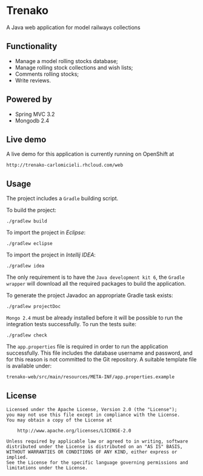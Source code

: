 Trenako
======

A Java web application for model railways collections

Functionality
-------------

* Manage a model rolling stocks database;
* Manage rolling stock collections and wish lists;
* Comments rolling stocks;
* Write reviews.

Powered by
----------

* Spring MVC 3.2
* Mongodb 2.4

Live demo
---------

A live demo for this application is currently running on OpenShift at

    http://trenako-carlomicieli.rhcloud.com/web

Usage
-----

The project includes a `Gradle` building script. 

To build the project:

    ./gradlew build

To import the project in _Eclipse_:

    ./gradlew eclipse

To import the project in _Intellij IDEA_:

    ./gradlew idea
    
The only requirement is to have the `Java development kit 6`, the `Gradle wrapper` will download 
all the required packages to build the application.

To generate the project Javadoc an appropriate Gradle task exists:

    ./gradlew projectDoc

`Mongo 2.4` must be already installed before it will be possible to run the integration tests successfully.
To run the tests suite:

    ./gradlew check

The `app.properties` file is required in order to run the application successfully. This file includes the
database username and password, and for this reason is not committed to the Git repository.
A suitable template file is available under:

    trenako-web/src/main/resources/META-INF/app.properties.example

License
-------

    Licensed under the Apache License, Version 2.0 (the "License");
    you may not use this file except in compliance with the License.
    You may obtain a copy of the License at
    
        http://www.apache.org/licenses/LICENSE-2.0
    
    Unless required by applicable law or agreed to in writing, software
    distributed under the License is distributed on an "AS IS" BASIS,
    WITHOUT WARRANTIES OR CONDITIONS OF ANY KIND, either express or implied.
    See the License for the specific language governing permissions and
    limitations under the License.

